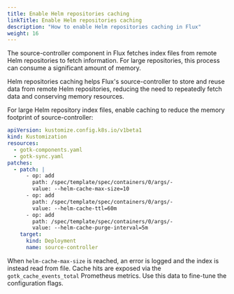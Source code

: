 ```yaml
---
title: Enable Helm repositories caching 
linkTitle: Enable Helm repositories caching
description: "How to enable Helm repositories caching in Flux"
weight: 16
---
```


The source-controller component in Flux fetches index files from remote Helm repositories to fetch information. 
For large repositories, this process can consume a significant amount of memory.

Helm repositories caching helps Flux's source-controller to store and reuse data from remote Helm repositories, 
reducing the need to repeatedly fetch data and conserving memory resources.

For large Helm repository index files, enable
caching to reduce the memory footprint of source-controller:

```yaml
apiVersion: kustomize.config.k8s.io/v1beta1
kind: Kustomization
resources:
  - gotk-components.yaml
  - gotk-sync.yaml
patches:
  - patch: |
      - op: add
        path: /spec/template/spec/containers/0/args/-
        value: --helm-cache-max-size=10
      - op: add
        path: /spec/template/spec/containers/0/args/-
        value: --helm-cache-ttl=60m
      - op: add
        path: /spec/template/spec/containers/0/args/-
        value: --helm-cache-purge-interval=5m
    target:
      kind: Deployment
      name: source-controller
```

When `helm-cache-max-size` is reached, an error is logged and the index is instead
read from file. Cache hits are exposed via the `gotk_cache_events_total` Prometheus
metrics. Use this data to fine-tune the configuration flags.
